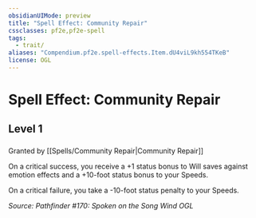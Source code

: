 ```yaml
---
obsidianUIMode: preview
title: "Spell Effect: Community Repair"
cssclasses: pf2e,pf2e-spell
tags:
  - trait/
aliases: "Compendium.pf2e.spell-effects.Item.dU4viL9kh554TKeB"
license: OGL
---
```

# Spell Effect: Community Repair
## Level 1
### 






Granted by [[Spells/Community Repair|Community Repair]]

On a critical success, you receive a +1 status bonus to Will saves against emotion effects and a +10-foot status bonus to your Speeds.

On a critical failure, you take a -10-foot status penalty to your Speeds.

*Source: Pathfinder #170: Spoken on the Song Wind*
*OGL*